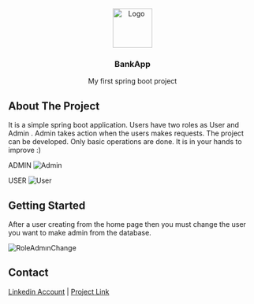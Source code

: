 
<!-- PROJECT LOGO -->
<br />
<p align="center">
  <a href="https://github.com/karadagokan">
    <img src="https://yt3.ggpht.com/a/AATXAJzQAz9cuNjryYRVn_VuzO1q6EK66FhmzffSrQ=s900-c-k-c0xffffffff-no-rj-mo" alt="Logo" width="80" height="80">
  </a>

  <h3 align="center">BankApp</h3>

  <p align="center">
   My first spring boot project
  </p>


<!-- ABOUT THE PROJECT -->
## About The Project
It is a simple spring boot application. Users have two roles as User and Admin . Admin takes action when the users makes requests. The project can be developed. Only basic operations are done. It is in your hands to improve :)

ADMIN
![Admin](https://user-images.githubusercontent.com/55664312/96185867-3ae14780-0f43-11eb-813f-aacb599bb2ac.png)

USER
![User](https://user-images.githubusercontent.com/55664312/96185877-3fa5fb80-0f43-11eb-9635-a78013ebaab5.png)


<!-- GETTING STARTED -->
## Getting Started
After a user creating from the home page then you must change the user you want to make admin from the database.

![RoleAdmınChange](https://user-images.githubusercontent.com/55664312/96185872-3d43a180-0f43-11eb-994d-b55f00351f51.png)


<!-- CONTACT -->
## Contact

[Linkedin Account](https://www.linkedin.com/in/okankaradag365) | [Project Link](https://github.com/karadagokan/BankApp) 







